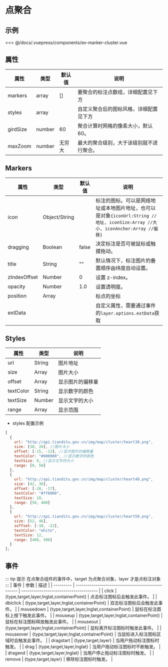 # 点聚合

## 示例

<<< @/docs/.vuepress/components/ex-marker-cluster.vue
<ex-marker-cluster></ex-marker-cluster>

## 属性

| 属性     | 类型   | 默认值 | 说明                                     |
| -------- | ------ | ------ | ---------------------------------------- |
| markers  | array  | []     | 要聚合的标注点数组，详细配置见下方       |
| styles   | array  |        | 自定义聚合后的图标风格，详细配置见下方   |
| girdSize | number | 60     | 聚合计算时网格的像素大小，默认 60。      |
| maxZoom  | number | 无穷大 | 最大的聚合级别，大于该级别就不进行聚合。 |

## Markers

| 属性         | 类型          | 默认值 | 说明                                                                                                                            |
| ------------ | ------------- | ------ | ------------------------------------------------------------------------------------------------------------------------------- |
| icon         | Object/String |        | 标注的图标。可以是网络地址或本地图片地址，也可以是对象`{iconUrl:String //地址, iconSize:Array //大小, iconAnchor:Array //偏移}` |
| dragging     | Boolean       | false  | 决定标注是否可被鼠标或触摸拖动。                                                                                                |
| title        | String        | ""     | 默认情况下，标注图片的叠置顺序由纬度自动设置。                                                                                  |
| zIndexOffset | Number        | 0      | 设置 z-index。                                                                                                                  |
| opacity      | Number        | 1.0    | 设置透明度。                                                                                                                    |
| position     | Array         |        | 标点的坐标                                                                                                                      |
| extData      |               |        | 自定义属性，需要通过事件的`layer.options.extData`获取                                                                           |

## Styles

| 属性      | 类型   | 说明             |
| --------- | ------ | ---------------- |
| url       | String | 图片地址         |
| size      | Array  | 图片大小         |
| offset    | Array  | 显示图片的偏移量 |
| textColor | String | 显示数字的颜色   |
| textSize  | Number | 显示文字的大小   |
| range     | Array  | 显示范围         |

- styles 配置示例

```js
[
  {
    url: "http://api.tianditu.gov.cn/img/map/cluster/heart30.png",
    size: [30, 26], //图片大小
    offset: [-15, -13], //显示图片的偏移量
    textColor: "#000000", //显示数字的颜色
    textSize: 8, //显示文字的大小
    range: [0, 50]
  },
  {
    url: "http://api.tianditu.gov.cn/img/map/cluster/heart40.png",
    size: [42, 36],
    offset: [-20, -17],
    textColor: "#ff0000",
    textSize: 10,
    range: [50, 400]
  },
  {
    url: "http://api.tianditu.gov.cn/img/map/cluster/heart50.png",
    size: [52, 46],
    soffset: [-10, -22],
    textColor: "white",
    textSize: 12,
    range: [400, 500]
  }
];
```

## 事件

::: tip 提示
在点聚合组件的事件中，target 为点聚合对象，layer 才是点标注对象
:::
| 事件 | 参数 | 描述 |
| --------- | ------------------------------------------------- | -------------------------------------- |
| click | {type,target,layer,lnglat,containerPoint} | 点击标注图标后会触发此事件。 |
| dblclick | {type,target,layer,lnglat,containerPoint} | 双击标注图标后会触发此事件。 |
| mousedown | {type,target,layer,lnglat,containerPoint} | 鼠标在标注图标上按下触发此事件。 |
| mouseup | {type,target,layer,lnglat,containerPoint} | 鼠标在标注图标释放触发此事件。 |
| mouseout | {type,target,layer,lnglat,containerPoint} | 鼠标离开标注图标时触发此事件。 |
| mouseover | {type,target,layer,lnglat,containerPoint} | 当鼠标进入标注图标区域时会触发此事件。 |
| dragstart | {type,target,layer} | 当用户拖动标注图标时触发。 |
| drag | {type,target,layer,lnglat} | 当用户拖动标注图标时不断触发。 |
| dragend | {type,target,layer,lnglat} | 当用户停止拖动标注图标时触发。 |
| remove | {type,target,layer} | 移除标注图标时触发。 |
